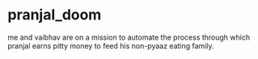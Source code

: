 # pranjal_doom
me and vaibhav are on a mission to automate the process through which pranjal earns pitty money to feed his non-pyaaz eating family.

